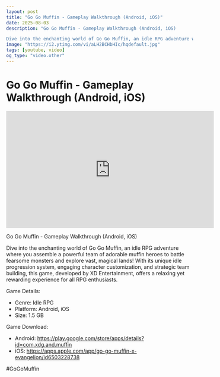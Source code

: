 ```yaml
---
layout: post
title: "Go Go Muffin - Gameplay Walkthrough (Android, iOS)"
date: 2025-08-03
description: "Go Go Muffin - Gameplay Walkthrough (Android, iOS)

Dive into the enchanting world of Go Go Muffin, an idle RPG adventure where you assemble a powerful ..."
image: "https://i2.ytimg.com/vi/aLH2BCHbHIc/hqdefault.jpg"
tags: [youtube, video]
og_type: "video.other"
---
```


<script type="application/ld+json">
{
  "@context": "http://schema.org",
  "@type": "VideoObject",
  "name": "Go Go Muffin - Gameplay Walkthrough (Android, iOS)",
  "description": "Go Go Muffin - Gameplay Walkthrough (Android, iOS)\n\nDive into the enchanting world of Go Go Muffin, an idle RPG adventure where you assemble a powerful team of adorable muffin heroes to battle fearsome monsters and explore vast, magical lands\\! With its unique idle progression system, engaging character customization, and strategic team building, this game, developed by XD Entertainment, offers a relaxing yet rewarding experience for all RPG enthusiasts.\n\nGame Details:\n\n- Genre: Idle RPG\n- Platform: Android, iOS\n- Size: 1.5 GB\n\nGame Download:\n\n- Android: https://play.google.com/store/apps/details?id=com.xdg.and.muffin\n- iOS: https://apps.apple.com/app/go-go-muffin-x-evangelion/id6503228738\n\n#GoGoMuffin",
  "thumbnailUrl": "https://i2.ytimg.com/vi/aLH2BCHbHIc/hqdefault.jpg",
  "uploadDate": "2025-08-03T07:46:59",
  "embedUrl": "https://www.youtube.com/embed/aLH2BCHbHIc",
  "publisher": {
    "@type": "Person",
    "name": "Celo Zaga"
  },
  "mainEntityOfPage": {
    "@type": "WebPage",
    "@id": "https://celozaga.github.io/2025/08/03/go-go-muffin---gameplay-walkthrough-(android,-ios)-aLH2BCHbHIc.html"
  },
  "duration": "PT0M0S"
}
</script>

<script type="application/ld+json">
{
  "@context": "http://schema.org",
  "@type": "BlogPosting",
  "headline": "Go Go Muffin - Gameplay Walkthrough (Android, iOS)",
  "image": "https://i2.ytimg.com/vi/aLH2BCHbHIc/hqdefault.jpg",
  "publisher": {
    "@type": "Person",
    "name": "Celo Zaga"
  },
  "url": "https://celozaga.github.io/2025/08/03/go-go-muffin---gameplay-walkthrough-(android,-ios)-aLH2BCHbHIc.html",
  "datePublished": "2025-08-03T07:46:59",
  "dateCreated": "2025-08-03T07:46:59",
  "dateModified": "2025-08-03T07:46:59",
  "description": "Go Go Muffin - Gameplay Walkthrough (Android, iOS)\n\nDive into the enchanting world of Go Go Muffin, an idle RPG adventure where you assemble a powerful ...",
  "author": {
    "@type": "Person",
    "name": "Celo Zaga"
  },
  "mainEntityOfPage": {
    "@type": "WebPage",
    "@id": "https://celozaga.github.io/2025/08/03/go-go-muffin---gameplay-walkthrough-(android,-ios)-aLH2BCHbHIc.html"
  }
}
</script>

<h1 class="youtube-post-title">Go Go Muffin - Gameplay Walkthrough (Android, iOS)</h1>

<iframe width="560" height="315" src="https://www.youtube.com/embed/aLH2BCHbHIc" class="youtube-post-embed" frameborder="0" allowfullscreen></iframe>

<p class="youtube-post-description">Go Go Muffin - Gameplay Walkthrough (Android, iOS)

Dive into the enchanting world of Go Go Muffin, an idle RPG adventure where you assemble a powerful team of adorable muffin heroes to battle fearsome monsters and explore vast, magical lands\! With its unique idle progression system, engaging character customization, and strategic team building, this game, developed by XD Entertainment, offers a relaxing yet rewarding experience for all RPG enthusiasts.

Game Details:

- Genre: Idle RPG
- Platform: Android, iOS
- Size: 1.5 GB

Game Download:

- Android: https://play.google.com/store/apps/details?id=com.xdg.and.muffin
- iOS: https://apps.apple.com/app/go-go-muffin-x-evangelion/id6503228738

#GoGoMuffin</p>
